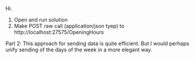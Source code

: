 Hi.
1) Open and run solution
2) Make POST raw call (application/json tyep) to http://localhost:27575/OpeningHours

Part 2: 
This approach for sending data is quite efficient.
But I would perhaps unify sending of the days of the week in a more elegant way.
